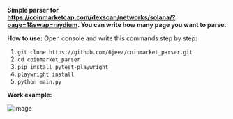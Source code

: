 **Simple parser for https://coinmarketcap.com/dexscan/networks/solana/?page=1&swap=raydium. You can write how many page you want to parse.**

**How to use:**
Open console and write this commands step by step: 
1. ```git clone https://github.com/6jeez/coinmarket_parser.git```
2. ```cd coinmarket_parser```
3. ```pip install pytest-playwright```
4. ```playwright install```
5. ```python main.py```

**Work example:**

![image](https://github.com/6jeez/coinmarket_parser/assets/159715609/5003aa6c-91ff-4973-b12a-4f4beddd9368)
